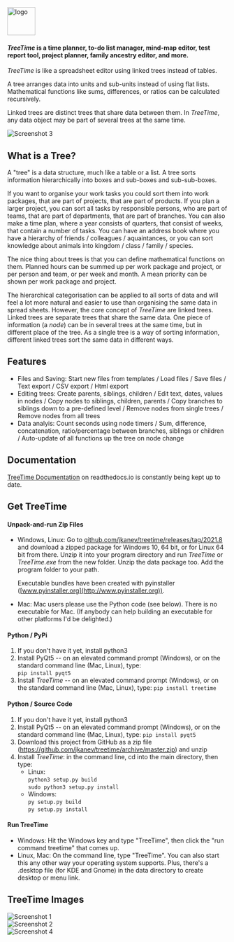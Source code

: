 
<img src="https://raw.githubusercontent.com/jkanev/treetime/master/data/treetime-logo.png" alt="logo" width="64" height="64"> 

#### _TreeTime_ is a time planner, to-do list manager, mind-map editor, test report tool, project planner, family ancestry editor, and more.

_TreeTime_ is like a spreadsheet editor using linked trees instead of tables.

A tree arranges data into units and sub-units instead of using flat lists. Mathematical functions like sums, differences, or ratios can be calculated recursively.

Linked trees are distinct trees that share data between them. In _TreeTime_, any data object may be part of several trees at the same time. 

![Screenshot 3](https://raw.githubusercontent.com/jkanev/treetime/master/docs/screenshot03.png)  

## What is a Tree? ##

A "tree" is a data structure, much like a table or a list.
A tree sorts information hierarchically into boxes and sub-boxes and sub-sub-boxes.

If you want to organise your work tasks you could sort them into work packages, that are part of projects, that are part of products.
If you plan a larger project, you can sort all tasks by responsible persons, who are part of teams, that are part of departments, that are part of branches.
You can also make a time plan, where a year consists of quarters, that consist of weeks, that contain a number of tasks.
You can have an address book where you have a hierarchy of friends / colleagues / aquaintances, or you can sort knowledge about animals into kingdom / class / family / species.  
  
The nice thing about trees is that you can define mathematical functions on them.
Planned hours can be summed up per work package and project, or per person and team, or per week and month.
A mean priority can be shown per work package and project.  
  
The hierarchical categorisation can be applied to all sorts of data and will feel a lot more natural and easier to use than organising the same data in spread sheets. However, the core concept of _TreeTime_ are linked trees. 
Linked trees are separate trees that share the same data.
One piece of information (a _node_) can be in several trees at the same time, but in different place of the tree.
As a single tree is a way of sorting information, different linked trees sort the same data in different ways.

## Features ##

* Files and Saving: Start new files from templates / Load files / Save files / Text export / CSV export / Html export
* Editing trees: Create parents, siblings, children / Edit text, dates, values in nodes / Copy nodes to siblings, children, parents / Copy branches to siblings down to a pre-defined level / Remove nodes from single trees / Remove nodes from all trees
* Data analyis: Count seconds using node timers / Sum, difference, concatenation, ratio/percentage between branches, siblings or children / Auto-update of all functions up the tree on node change

## Documentation ##

[TreeTime Documentation](https://treetime-data-manager.readthedocs.io/en/latest) on readthedocs.io is constantly being kept up to date.

## Get TreeTime ##

#### Unpack-and-run Zip Files ####

- Windows, Linux: Go to [github.com/jkanev/treetime/releases/tag/2021.8](https://github.com/jkanev/treetime/releases/tag/2021.8) and download a zipped package for Windows 10, 64 bit, or for Linux 64 bit from there. Unzip it into your program directory and run _TreeTime_ or _TreeTime.exe_ from the new folder. Unzip the data package too. Add the program folder to your path.  
  
  Executable bundles have been created with pyinstaller ([www.pyinstaller.org](http://www.pyinstaller.org)).

- Mac: Mac users please use the Python code (see below). There is no executable for Mac.
(If anybody can help building an executable for other platforms I'd be delighted.)

#### Python / PyPi ####

1. If you don't have it yet, install python3
2. Install PyQt5 -- on an elevated command prompt (Windows), or on the standard command line (Mac, Linux), type:  
    `pip install pyqt5`
3. Install _TreeTime_ -- on an elevated command prompt (Windows), or on the standard command line (Mac, Linux), type:
    `pip install treetime`

#### Python / Source Code ####

1. If you don't have it yet, install python3
2. Install PyQt5 -- on an elevated command prompt (Windows), or on the standard command line (Mac, Linux), type: `pip install pyqt5`
3. Download this project from GitHub as a zip file (https://github.com/jkanev/treetime/archive/master.zip) and unzip
4. Install _TreeTime_: in the command line, cd into the main directory, then type:
   - Linux:  
       `python3 setup.py build`  
       `sudo python3 setup.py install`  
   - Windows:  
       `py setup.py build`  
       `py setup.py install`  

#### Run TreeTime ####

- Windows: Hit the Windows key and type "TreeTime", then click the "run command treetime" that comes up.
- Linux, Mac: On the command line, type "TreeTime". You can also start this any other way your operating system supports. Plus, there's a .desktop file (for KDE and Gnome) in the data directory to create desktop or menu link.

## TreeTime Images ##

![Screenshot 1](https://raw.githubusercontent.com/jkanev/treetime/master/docs/screenshot01.png)  
![Screenshot 2](https://raw.githubusercontent.com/jkanev/treetime/master/docs/screenshot02.png)  
![Screenshot 4](https://raw.githubusercontent.com/jkanev/treetime/master/docs/screenshot04.png)  

